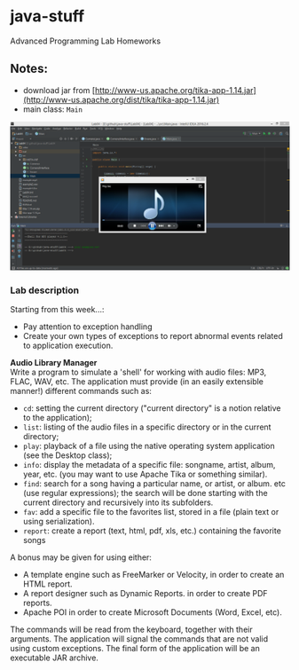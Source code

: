 # java-stuff
Advanced Programming Lab Homeworks

## Notes:
+ download jar from [http://www-us.apache.org/tika-app-1.14.jar](http://www-us.apache.org/dist/tika/tika-app-1.14.jar)
+ main class: `Main`

<a href="screen.png"><img alt="screenshot" src="screen.png" width="600" height="auto" /></a>


### Lab description

Starting from this week...:
+ Pay attention to exception handling
+ Create your own types of exceptions to report abnormal events related to application execution.


**Audio Library Manager**  
Write a program to simulate a 'shell' for working with audio files: MP3, FLAC, WAV, etc. The application must provide (in an easily extensible manner!) different commands such as:
+ `cd`: setting the current directory ("current directory" is a notion relative to the application);
+ `list`: listing of the audio files in a specific directory or in the current directory;
+ `play`: playback of a file using the native operating system application (see the Desktop class);
+ `info`: display the metadata of a specific file: songname, artist, album, year, etc. (you may want to use Apache Tika or something similar).
+ `find`: search for a song having a particular name, or artist, or album. etc (use regular expressions); the search will be done starting with the current directory and recursively into its subfolders.
+ `fav`: add a specific file to the favorites list, stored in a file (plain text or using serialization).
+ `report`: create a report (text, html, pdf, xls, etc.) containing the favorite songs 

A bonus may be given for using either:
+ A template engine such as FreeMarker or Velocity, in order to create an HTML report.
+ A report designer such as Dynamic Reports. in order to create PDF reports.
+ Apache POI in order to create Microsoft Documents (Word, Excel, etc).

The commands will be read from the keyboard, together with their arguments. The application will signal the commands that are not valid using custom exceptions. 
The final form of the application will be an executable JAR archive.